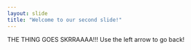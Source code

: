 ```yaml
---
layout: slide
title: "Welcome to our second slide!"
---
```

THE THING GOES SKRRAAAA!!!
Use the left arrow to go back!
